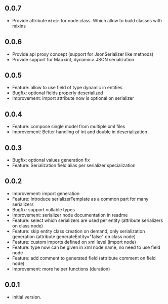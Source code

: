 ## 0.0.7

- Provide attribute `mixin` for node class. Which allow to build classes with mixins

## 0.0.6

- Provide api proxy concept (support for JsonSerializer like methods)
- Provide support for Map<int, dynamic> JSON serialization

## 0.0.5

- Feature: allow to use field of type dynamic in entities
- Bugfix: optional fields properly deserialized
- Improvement: import attribute now is optional on serializer

## 0.0.4

- Feature: compose single model from multiple xml files
- Improvement: Better handling of int and double in deserialization

## 0.0.3

- Bugfix: optional values generation fix
- Feature: Serialization field alias per serializer specialization

## 0.0.2

- Improvement: import generation
- Feature: Introduce serializerTemplate as a common part for many serializers
- Bugfix: support nullable types
- Improvement: serializer node documentation in readme
- Feature: select which serializers are used per entity (attribute serializers on class node)
- Feature: skip entity class creation on demand, only serialization generation (attribute generateEntity="false" on class node)
- Feature: custom imports defined on xml level (import node)
- Feature: type now can be given in xml node name, no need to use field node
- Feature: add comment to generated field (attribute comment on field node)
- Improvement: more helper functions (duration)

## 0.0.1

- Initial version.

